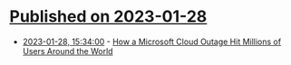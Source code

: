 # [Published on 2023-01-28](index.md)

* [2023-01-28, 15:34:00](https://slashdot.org/story/23/01/28/028211/how-a-microsoft-cloud-outage-hit-millions-of-users-around-the-world?utm_source=rss1.0mainlinkanon&utm_medium=feed) - [How a Microsoft Cloud Outage Hit Millions of Users Around the World](https://slashdot.org/story/23/01/28/028211/how-a-microsoft-cloud-outage-hit-millions-of-users-around-the-world?utm_source=rss1.0mainlinkanon&utm_medium=feed)
